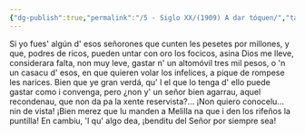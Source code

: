 ```yaml
---
{"dg-publish":true,"permalink":"/5 - Siglo XX/(1909) A dar tóquen/","tags":["#Siglo_20","central","a1909","Agustín_de_la_Villa","escrito","Gijón","poema"]}
---
```



Si yo fues' algún d' esos señorones
que cunten les pesetes por millones,
y que, podres de ricos,
pueden untar con oro los focicos,
asina Dios me lleve,
considerara falta, non muy leve,
gastar n' un altomóvil tres mil pesos,
o 'n un casacu d' esos,
en que quieren volar los infelices,
a pique de rompese les narices.
Bien que ye gran verdá, qu' l el que lo tenga
d' ello puede gastar como i convenga,
pero ¿non y' un señor bien agarrau,
aquel recondenau,
que non da pa la xente reservista?...
¡Non quiero conocelu... nin de vista!
¡Bien merez que lu manden a Melilla
na que i den los rifeños la puntilla!
En cambiu, 'l qu' algo dea,
¡benditu del Señor por siempre sea!